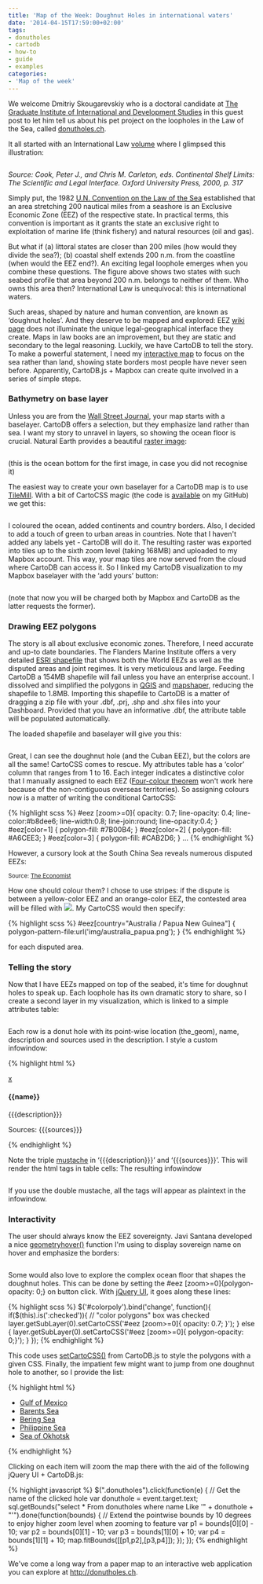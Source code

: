 ```yaml
---
title: 'Map of the Week: Doughnut Holes in international waters'
date: '2014-04-15T17:59:00+02:00'
tags:
- donutholes
- cartodb
- how-to
- guide
- examples
categories:
- 'Map of the week'
---
```


We welcome Dmitriy Skougarevskiy who is a doctoral candidate at <a href="http://graduateinstitute.ch/" target="_blank">The Graduate Institute of International and Development Studies</a> in this guest post to let him tell us about his pet project on the loopholes in the Law of the Sea, called <a href="http://donutholes.ch/">donutholes.ch</a>.

It all started with an International Law <a href="http://books.google.ch/books?id=ABVfvyi-8IAC">volume</a> where I glimpsed this illustration:

<img src="http://i.imgur.com/vfh7SBS.jpg" alt=""/>

_Source: Cook, Peter J., and Chris M. Carleton, eds. Continental Shelf Limits: The Scientific and Legal Interface. Oxford University Press, 2000, p. 317_

Simply put, the 1982 <a href="http://www.un.org/depts/los/convention_agreements/texts/unclos/closindx.htm">U.N. Convention on the Law of the Sea</a> established that an area stretching 200 nautical miles from a seashore is an Exclusive Economic Zone (EEZ) of the respective state. In practical terms, this convention is important as it grants the state an exclusive right to exploitation of marine life (think fishery) and natural resources (oil and gas).

But what if (a) littoral states are closer than 200 miles (how would they divide the sea?); (b) coastal shelf extends 200 n.m. from the coastline (when would the EEZ end?). An exciting legal loophole emerges when you combine these questions. The figure above shows two states with such seabed profile that area beyond 200 n.m. belongs to neither of them. Who owns this area then? International Law is unequivocal: this is international waters.

Such areas, shaped by nature and human convention, are known as ‘doughnut holes’. And they deserve to be mapped and explored: EEZ <a href="http://en.wikipedia.org/wiki/Exclusive_economic_zone">wiki page</a> does not illuminate the unique legal-geographical interface they create. Maps in law books are an improvement, but they are static and secondary to the legal reasoning. Luckily, we have CartoDB to tell the story. To make a powerful statement, I need my <a href="http://donutholes.ch/">interactive map</a> to focus on the sea rather than land, showing state borders most people have never seen before. Apparently, CartoDB.js + Mapbox can create quite involved in a series of simple steps.

### Bathymetry on base layer

Unless you are from the <a href="http://blog.cartodb.com/post/28058995348/the-political-moneyball">Wall Street Journal</a>, your map starts with a baselayer. CartoDB offers a selection, but they emphasize land rather than sea. I want my story to unravel in layers, so showing the ocean floor is crucial. Natural Earth provides a beautiful <a href="http://www.naturalearthdata.com/downloads/10m-raster-data/10m-ocean-bottom/">raster image</a>:

<img src="http://i.imgur.com/9Ao4iVU.jpg" alt=""/>

(this is the ocean bottom for the first image, in case you did not recognise it)

The easiest way to create your own baselayer for a CartoDB map is to use <a href="https://www.mapbox.com/tilemill/">TileMill</a>. With a bit of CartoCSS magic (the code is <a href="https://gist.github.com/memoryfull/10671783">available</a> on my GitHub) we get this:

<img src="http://i.imgur.com/50C2XYT.jpg" alt=""/>

I coloured the ocean, added continents and country borders. Also, I decided to add a touch of green to urban areas in countries. Note that I haven't added any labels yet - CartoDB will do it. The resulting raster was exported into tiles up to the sixth zoom level (taking 168MB) and uploaded to my Mapbox account. This way, your map tiles are now served from the cloud where CartoDB can access it. So I linked my CartoDB visualization to my Mapbox baselayer with the ‘add yours’ button:

<img src="http://i.imgur.com/vNSzf5m.png" alt=""/>

(note that now you will be charged both by Mapbox and CartoDB as the latter requests the former).

### Drawing EEZ polygons

The story is all about exclusive economic zones. Therefore, I need accurate and up-to date boundaries. The Flanders Marine Institute offers a very detailed <a href="http://www.marineregions.org/downloads.php">ESRI shapefile</a> that shows both the World EEZs as well as the disputed areas and joint regimes. It is very meticulous and large. Feeding CartoDB a 154MB shapefile will fail unless you have an enterprise account. I dissolved and simplified the polygons in <a href="http://www.qgis.org/">QGIS</a> and <a href="http://www.mapshaper.org/">mapshaper</a>, reducing the shapefile to 1.8MB. Importing this shapefile to CartoDB is a matter of dragging a zip file with your .dbf, .prj, .shp and .shx files into your Dashboard. Provided that you have an informative .dbf, the attribute table will be populated automatically.

The loaded shapefile and baselayer will give you this:

<img src="http://i.imgur.com/umL0Bqi.jpg" alt=""/>

Great, I can see the doughnut hole (and the Cuban EEZ), but the colors are all the same! CartoCSS comes to rescue. My attributes table has a ‘color’ column that ranges from 1 to 16. Each integer indicates a distinctive color that I manually assigned to each EEZ (<a href="http://en.wikipedia.org/wiki/Four_color_theorem">Four-colour theorem</a> won't work here because of the non-contiguous overseas territories). So assigning colours now is a matter of writing the conditional CartoCSS:

{% highlight scss %}
#eez [zoom>=0]{
  opacity: 0.7;
  line-opacity: 0.4;
  line-color:#b8dee6;
  line-width:0.8;
  line-join:round;
  line-opacity:0.4;
}
#eez[color=1] {
  polygon-fill: #7B00B4;
}
#eez[color=2] {
  polygon-fill: #A6CEE3;
}
#eez[color=3] {
  polygon-fill: #CAB2D6;
}
...
{% endhighlight %}

However, a cursory look at the South China Sea reveals numerous disputed EEZs:

<img src="http://i.imgur.com/9n7BAxz.png" alt=""/><ref><small>Source: <a href="http://www.economist.com/blogs/banyan/2012/07/cambodias-foreign-relations">The Economist</a></small></ref>

How one should colour them? I chose to use stripes: if the dispute is between a yellow-color EEZ and an orange-color EEZ, the contested area will be filled with <img src="http://i.imgur.com/ylyTjYp.png" class="inline"/>. My CartoCSS would then specify:

{% highlight scss %}
#eez[country="Australia / Papua New Guinea"] {
  polygon-pattern-file:url('img/australia_papua.png');
}
{% endhighlight %}

for each disputed area.

### Telling the story

Now that I have EEZs mapped on top of the seabed, it's time for doughnut holes to speak up. Each loophole has its own dramatic story to share, so I create a second layer in my visualization, which is linked to a simple attributes table:

<img src="http://i.imgur.com/4nRQKjg.png" alt=""/>

Each row is a donut hole with its point-wise location (the_geom), name, description and sources used in the description. I style a custom infowindow:

{% highlight html %}
<div class="cartodb-popup dark">
  <a href="#close" class="cartodb-popup-close-button close">x</a>
  <div class="cartodb-popup-content-wrapper">
    <div class="cartodb-popup-content">
      <h4>{{name}}</h4>
      <p>{{{description}}}</p>
      <p class="sources">Sources: {{{sources}}}</p>
    </div>
  </div>
  <div class="cartodb-popup-tip-container"></div>
</div>
{% endhighlight %}

Note the triple <a href="http://mustache.github.io/">mustache</a> in ‘{{{description}}}’ and ‘{{{sources}}}’. This will render the html tags in table cells: The resulting infowindow

<img src="http://i.imgur.com/qwZ8qVA.png" alt=""/>

If you use the double mustache, all the tags will appear as plaintext in the infowindow.

### Interactivity

The user should always know the EEZ sovereignty. Javi Santana developed a nice <a href="https://gist.github.com/javisantana/8313604">geometryhover()</a> function I'm using to display sovereign name on hover and emphasize the borders:

<img src="http://i.imgur.com/yxLYCJn.png" alt=""/>

Some would also love to explore the complex ocean floor that shapes the doughnut holes. This can be done by setting the #eez [zoom&gt;=0]{polygon-opacity: 0;} on button click. With <a href="https://jqueryui.com/">jQuery UI</a>, it goes along these lines:

{% highlight scss %}
$('#colorpoly').bind('change', function(){
  if($(this).is(':checked')){
    // "color polygons" box was checked
    layer.getSubLayer(0).setCartoCSS('#eez [zoom>=0]{ opacity: 0.7; }');
  } else {
    layer.getSubLayer(0).setCartoCSS('#eez [zoom>=0]{ polygon-opacity: 0;}');
  }
});
{% endhighlight %}

This code uses <a href="http://developers.cartodb.com/documentation/cartodb-js.html#sec-3-28">setCartoCSS()</a> from CartoDB.js to style the polygons with a given CSS.
Finally, the impatient few might want to jump from one doughnut hole to another, so I provide the list:

{% highlight html %}
<ul>
  <li><a href="#" class="donutholes">Gulf of Mexico</a></li>
  <li><a href="#" class="donutholes">Barents Sea</a></li>
  <li><a href="#" class="donutholes">Bering Sea</a></li>
  <li><a href="#" class="donutholes">Philippine Sea</a></li>
  <li><a href="#" class="donutholes">Sea of Okhotsk</a></li>
</ul>
{% endhighlight %}

Clicking on each item will zoom the map there with the aid of the following jQuery UI + CartoDB.js:

{% highlight javascript %}
$(".donutholes").click(function(e) {
  // Get the name of the clicked hole
  var donuthole = event.target.text;
  sql.getBounds("select * From donutholes where name Like '" + donuthole + "'").done(function(bounds) {
    // Extend the pointwise bounds by 10 degrees to enjoy higher zoom level when zooming to feature
    var p1 = bounds[0][0] - 10;
    var p2 = bounds[0][1] - 10;
    var p3 = bounds[1][0] + 10;
    var p4 = bounds[1][1] + 10;
    map.fitBounds([[p1,p2],[p3,p4]]);
  });
});
{% endhighlight %}

We've come a long way from a paper map to an interactive web application you can explore at <a href="http://donutholes.ch">http://donutholes.ch</a>.
